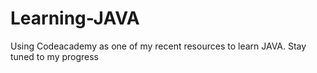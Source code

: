 # Learning-JAVA

Using Codeacademy as one of my recent resources to learn JAVA.
Stay tuned to my progress

